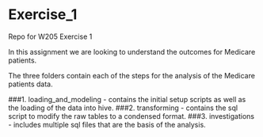 # Exercise_1
Repo for W205 Exercise 1

In this assignment we are looking to understand the outcomes for Medicare patients.

The three folders contain each of the steps for the analysis of the Medicare patients data.

###1. loading_and_modeling - contains the initial setup scripts as well as the loading of the data into hive.
###2. transforming - contains the sql script to modify the raw tables to a condensed format.
###3. investigations - includes multiple sql files that are the basis of the analysis.
